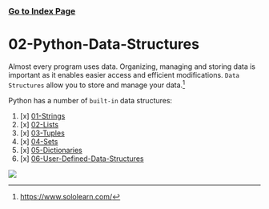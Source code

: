 ### [Go to Index Page](https://github.com/celik-muhammed/00-Index-of-GitHub-Public-Projects-Repository-Logs/blob/master/README.md)

# 02-Python-Data-Structures

Almost every program uses data. Organizing, managing and storing data is important as it enables easier access and efficient modifications. `Data Structures` allow you to store and manage your data.[^1]

Python has a number of `built-in` data structures:

01. [x] [01-Strings](01-Strings)
02. [x] [02-Lists](02-Lists)
03. [x] [03-Tuples](03-Tuples)
04. [x] [04-Sets](04-Sets)
05. [x] [05-Dictionaries](05-Dictionaries)
06. [x] [06-User-Defined-Data-Structures](06-User-Defined-Data-Structures)

![](https://media-exp1.licdn.com/dms/image/C4D22AQElZrTENVDkMA/feedshare-shrink_800/0/1669720898446?e=1672876800&v=beta&t=Tpxsm6bxE035hgXUU9NENhradLNLT30tV_Qy-amHd5M)

[^1]: https://www.sololearn.com/
